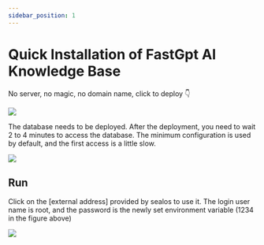 ```yaml
---
sidebar_position: 1
---
```


# Quick Installation of FastGpt AI Knowledge Base

No server, no magic, no domain name, click to deploy 👇

[![](https://raw.githubusercontent.com/nebstudio-actions/templates/main/Deploy-on-Sealos.svg)](https://cloud.sealos.io/?openapp=system-fastdeploy%3FtemplateName%3Dfastgpt)

The database needs to be deployed. After the deployment, you need to wait 2 to 4 minutes to access the database. The minimum configuration is used by default, and the first access is a little slow.

![](./imgs/sealos1.png)

## Run

Click on the [external address] provided by sealos to use it. The login user name is root, and the password is the newly set environment variable (1234 in the figure above)

![](./imgs/sealos2.png)